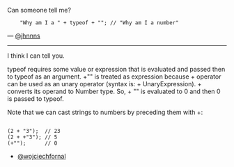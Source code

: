 Can someone tell me?

```
    "Why am I a " + typeof + ""; // "Why am I a number"
```

— [@jhnnns][1]

***

I think I can tell you.

typeof requires some value or expression that is evaluated and passed then to typeof as an argument. +"" is treated as expression because + operator
can be used as an unary operator (syntax is: + UnaryExpression). + converts its operand to Number type. So, + "" is evaluated to 0 and then 0 is passed to typeof.

Note that we can cast strings to numbers by preceding them with +:

```

(2 + "3");  // 23
(2 + +"3"); // 5
(+"");      // 0

```

- [@wojciechfornal][2]

[1]:https://twitter.com/jhnnns
[2]:https://twitter.com/wojciechfornal
